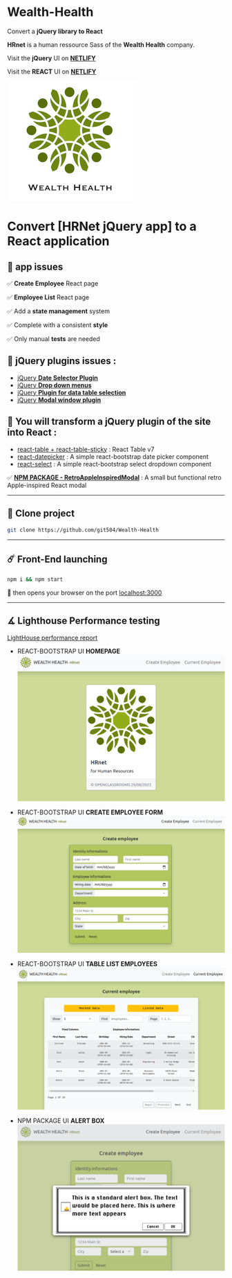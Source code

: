 # Wealth-Health

Convert a **jQuery library to React**

**HRnet** is a human ressource Sass of the **Wealth Health** company.


Visit the **jQuery** UI on [**NETLIFY**](https://chic-bavarois-ad5df3.netlify.app)

Visit the **REACT** UI on [**NETLIFY**](https://courageous-swan-58d1c8.netlify.app)

![logo](./public/logoWealthHealth.jpg)

# Convert [HRNet jQuery app] to a React application

## 🔖 app issues

✅ **Create Employee** React page

✅ **Employee List** React page

✅ Add a **state management** system

✅ Complete with a consistent **style**

✅ Only manual **tests** are needed

## 🔖 jQuery plugins issues :

- [jQuery **Date Selector Plugin**](https://github.com/OpenClassrooms-Student-Center/P12_Front-end/issues/1)
- [jQuery **Drop down menus**](https://github.com/OpenClassrooms-Student-Center/P12_Front-end/issues/4)
- [jQuery **Plugin for data table selection**](https://github.com/OpenClassrooms-Student-Center/P12_Front-end/issues/2)
- [jQuery **Modal window plugin**](https://github.com/OpenClassrooms-Student-Center/P12_Front-end/issues/3)

## 🔖 You will transform a **jQuery plugin** of the site **into React** :

- [react-table + react-table-sticky](https://www.npmjs.com/package/react-table) : React Table v7
- [react-datepicker](https://react-bootstrap.github.io/forms/overview/) : A simple react-bootstrap date picker component
- [react-select](https://react-bootstrap.github.io/forms/overview/) : A simple react-bootstrap select dropdown component

✅ [**NPM PACKAGE - RetroAppleInspiredModal**](https://www.npmjs.com/package/retro-apple-inspired-react-modal) : A small but functional retro Apple-inspired React modal

---

## 🔭 Clone project

```bash
git clone https://github.com/git504/Wealth-Health
```

---

## ☄️ Front-End launching

```bash
npm i && npm start
```

🔌 then opens your browser on the port [localhost:3000](http://localhost:3000)

---

## ∡ Lighthouse Performance testing

[LightHouse performance report](./public/HR-net001.png)

- REACT-BOOTSTRAP UI **HOMEPAGE**
  ![UI-HRnet](./public/HR-net001.png)

- REACT-BOOTSTRAP UI **CREATE EMPLOYEE FORM**
  ![UI-HRnet](./public/HR-net002.png)

- REACT-BOOTSTRAP UI **TABLE LIST EMPLOYEES**
  ![UI-HRnet](./public/HR-net005.png)

- NPM PACKAGE UI **ALERT BOX**
  ![UI-HRnet](./public/HR-net004.png)

